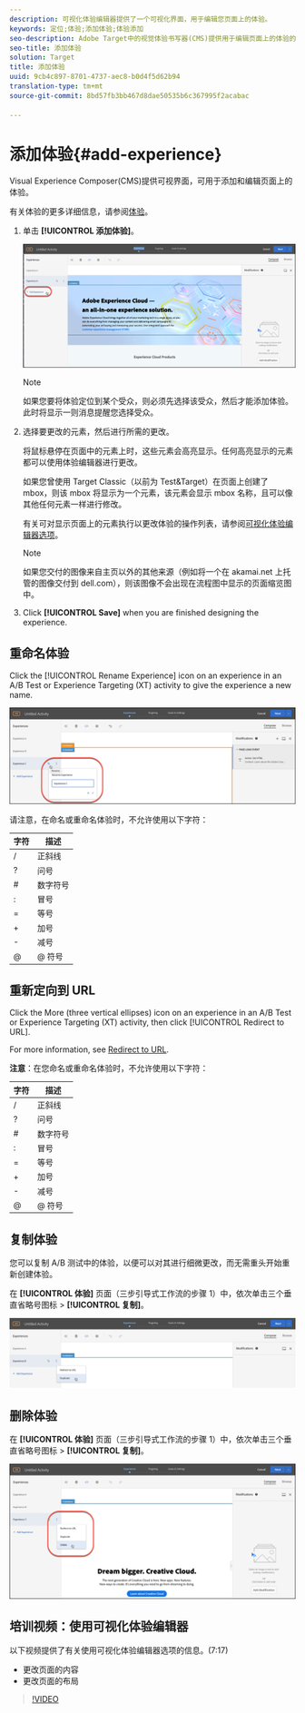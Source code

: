 ```yaml
---
description: 可视化体验编辑器提供了一个可视化界面，用于编辑您页面上的体验。
keywords: 定位;体验;添加体验;体验添加
seo-description: Adobe Target中的视觉体验书写器(CMS)提供用于编辑页面上的体验的可视界面。
seo-title: 添加体验
solution: Target
title: 添加体验
uuid: 9cb4c897-8701-4737-aec8-b0d4f5d62b94
translation-type: tm+mt
source-git-commit: 8bd57fb3bb467d8dae50535b6c367995f2acabac

---
```



# 添加体验{#add-experience}

Visual Experience Composer(CMS)提供可视界面，可用于添加和编辑页面上的体验。

有关体验的更多详细信息，请参阅[体验](../../../c-experiences/experiences.md#concept_A2E10F6AFB3D4AEAB6951EE14688848D)。

1. 单击 **[!UICONTROL 添加体验]**。

   ![添加体验选项](/help/c-activities/t-test-ab/t-test-create-ab/assets/add-experience.png)

   >[!NOTE]
   >
   >如果您要将体验定位到某个受众，则必须先选择该受众，然后才能添加体验。此时将显示一则消息提醒您选择受众。

1. 选择要更改的元素，然后进行所需的更改。

   将鼠标悬停在页面中的元素上时，这些元素会高亮显示。任何高亮显示的元素都可以使用体验编辑器进行更改。

   如果您曾使用 Target Classic（以前为 Test&amp;Target）在页面上创建了 mbox，则该 mbox 将显示为一个元素，该元素会显示 mbox 名称，且可以像其他任何元素一样进行修改。

   有关可对显示页面上的元素执行以更改体验的操作列表，请参阅[可视化体验编辑器选项](/help/c-experiences/c-visual-experience-composer/viztarget-options.md)。


   >[!NOTE]
   >
   >如果您交付的图像来自主页以外的其他来源（例如将一个在 akamai.net 上托管的图像交付到 dell.com），则该图像不会出现在流程图中显示的页面缩览图中。

1. Click **[!UICONTROL Save]** when you are finished designing the experience.

## 重命名体验

Click the [!UICONTROL Rename Experience] icon on an experience in an A/B Test or Experience Targeting (XT) activity to give the experience a new name.

![重命名体验](/help/c-activities/t-test-ab/t-test-create-ab/assets/rename-experience.png)

请注意，在命名或重命名体验时，不允许使用以下字符：

| 字符 | 描述 |
|--- |--- |
| / | 正斜线 |
| ? | 问号 |
| # | 数字符号 |
| : | 冒号 |
| = | 等号 |
| + | 加号 |
| - | 减号 |
| @ | @ 符号 |

## 重新定向到 URL

Click the More (three vertical ellipses) icon on an experience in an A/B Test or Experience Targeting (XT) activity, then click [!UICONTROL Redirect to URL].

For more information, see [Redirect to URL](/help/c-experiences/c-visual-experience-composer/redirect-offer.md).

**注意**：在您命名或重命名体验时，不允许使用以下字符：

| 字符 | 描述 |
|--- |--- |
| / | 正斜线 |
| ? | 问号 |
| # | 数字符号 |
| : | 冒号 |
| = | 等号 |
| + | 加号 |
| - | 减号 |
| @ | @ 符号 |

## 复制体验

您可以复制 A/B 测试中的体验，以便可以对其进行细微更改，而无需重头开始重新创建体验。

在 **[!UICONTROL 体验]** 页面（三步引导式工作流的步骤 1）中，依次单击三个垂直省略号图标 &gt; **[!UICONTROL 复制]**。

![体验选项重复](/help/c-activities/t-test-ab/t-test-create-ab/assets/duplicate-experience.png)

## 删除体验

在 **[!UICONTROL 体验]** 页面（三步引导式工作流的步骤 1）中，依次单击三个垂直省略号图标 &gt; **[!UICONTROL 复制]**。

![删除体验选项](/help/c-activities/t-test-ab/t-test-create-ab/assets/delete-experience.png)

## 培训视频：使用可视化体验编辑器

以下视频提供了有关使用可视化体验编辑器选项的信息。(7:17)

* 更改页面的内容
* 更改页面的布局

>[!VIDEO](https://video.tv.adobe.com/v/17399?captions=chi_hans)
